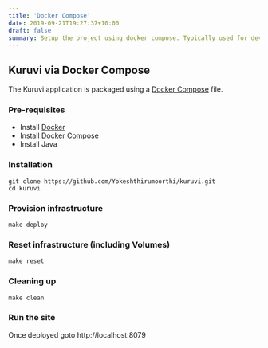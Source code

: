 ```yaml
---
title: 'Docker Compose'
date: 2019-09-21T19:27:37+10:00
draft: false
summary: Setup the project using docker compose. Typically used for development.
---
```


## Kuruvi via Docker Compose

The Kuruvi application is packaged using a [Docker Compose](https://docs.docker.com/compose/) file.

<!-- ### Networking

In this version we create a Docker network and DNS is achieved by using the internal Docker DNS, which reads network alias entries provided by docker-compose. -->

### Pre-requisites

- Install [Docker](https://www.docker.com/products/overview)
- Install [Docker Compose](https://docs.docker.com/compose/install/)
- Install Java

### Installation

```
git clone https://github.com/Yokeshthirumoorthi/kuruvi.git
cd kuruvi
```

### Provision infrastructure

```
make deploy
```

### Reset infrastructure (including Volumes)

```
make reset
```

### Cleaning up

```
make clean
```

### Run the site

Once deployed goto http://localhost:8079